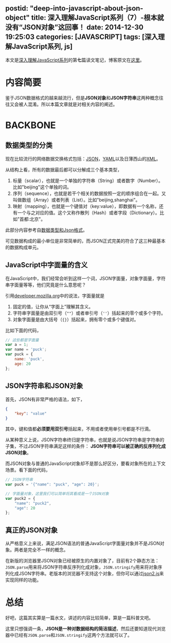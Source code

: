 postid: "deep-into-javascript-about-json-object"
title: 深入理解JavaScript系列（7）-根本就没有“JSON对象”这回事！
date: 2014-12-30 19:25:03
categories: [JAVASCRIPT]
tags: [深入理解JavaScript系列, js]
---

本文是[深入理解JavaScript系列](http://blog.gejiawen.com/2014/11/13/deep-into-javascript-series/)的第**七**篇读文笔记，博客原文在[这里](http://www.cnblogs.com/TomXu/archive/2012/01/11/2311956.html)。

# 内容简要

鉴于JSON数据格式的越来越流行，但是**JSON对象**和**JSON字符串**这两种概念往往又会被人混淆。所以本篇文章就是对相关内容的阐述。

# BACKBONE

## 数据类型的分类

现在比较流行的网络数据交换格式包括：[JSON](http://www.json.org/json-zh.html)，[YAML](http://www.yaml.org/)以及日薄西山的[XML](http://en.wikipedia.org/wiki/XML)。

从结构上看，所有的数据最后都可以分解成三个基本类型，

1. 标量（scalar），也就是一个单独的字符串（String）或者数字（Number）。比如"beijing"这个单独的词。
2. 序列（sequence），也就是若干个相关的数据按照一定的顺序组合在一起。又叫做数组（Array）或者列表（List）。比如"beijing,shanghai"。
3. 映射（mapping），也就是一个键值对（key:value），即数据有一个名称，还有一个与之对应的值。这个又称作散列（Hash）或者字段（Dictionary）。比如"首都:北京"。

此部分内容参考自[数据类型和Json格式](http://www.ruanyifeng.com/blog/2009/05/data_types_and_json.html)。

可见数据构成的最小单位是非常简单的，而JSON正式完美的符合了这三种最基本的数据构成单元。

## JavaScript中字面量的含义

在JavaScript中，我们经常会听到这样一个词，JSON字面量，对象字面量，字符串字面量等等，他们究竟是什么意思呢？

引用[developer.mozilla.org](https://developer.mozilla.org/en-US/docs/Web/JavaScript/Guide)中的说法，字面量就是

1. 固定的值，让你从“字面上”理解其含义。
2. 字符串字面量是由双引号（`""`）或者单引号（`''`）括起来的零个或多个字符。
3. 对象字面量是由大括号（`{}`）括起来，拥有零个或多个键值对。

比如下面的代码，

```javascript
// 这些都是字面量
var a = 1;
var name = 'puck';
var puck = {
    name: 'puck',
    age: 20
};
```

## JSON字符串和JSON对象

首先，JSON有非常严格的语法，如下，

```json
{
    "key": "value"
}
```

其中，键和值都**必须要用双引号**括起来，不用或者使用单引号都是不行滴。

从某种意义上说，JSON字符串终归是字符串，也就是说JSON字符串是字符串的子集，不过JSON字符串满足这样的条件： **JSON字符串可以被正确的反序列化成JSON对象**。

而JSON对象与普通的JavaScript对象却不是那么好区分，要看对象所在的上下文场景。看下面的代码，

```javascript
// JSON字符串
var puck = '{"name": "puck", "age": 20}';

// 字面量对象，这里我们可以简单将其看成是一个JSON对象
var puck2 = {
    "name": "puck2",
    "age": 20
};
```

## 真正的JSON对象

从严格意义上来说，满足JSON语法的普通JavaScript字面量对象并不是JSON对象。两者是完全不一样的概念。

在新版的浏览器里JSON对象已经被原生的内置对象了，目前有2个静态方法：`JSON.parse`用来将JSON字符串反序列化成对象，`JSON.stringify`用来将对象序列化成JSON字符串。老版本的浏览器不支持这个对象，但你可以通过[json2.js](http://json.org/)来实现同样的功能。

# 总结

好吧，这篇其实算是一篇水文，讲述的内容比较简单，算是一篇科普文吧。

这里只想强调一条，**JSON是一种对数据结构的简洁描述**，然后还要知道现代浏览器中已经有`JSON.parse`和`JSON.stringify`这两个方法就可以了。

